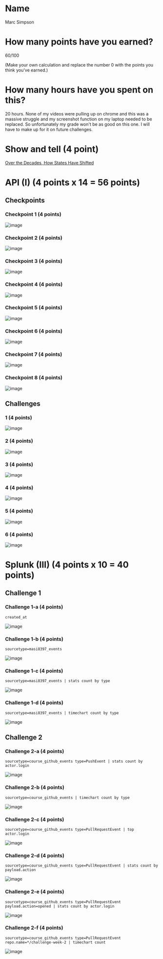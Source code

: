 # Name

Marc Simpson

# How many points have you earned?

60/100

(Make your own calculation and replace the number 0 with the points you think you've earned.)

# How many hours have you spent on this?

20 hours. None of my videos were pulling up on chrome and this was a massive struggle and my screenshot function on my laptop needed to be replaced. So unfortunately my grade won't be as good on this one. I will have to make up for it on future challenges.

# Show and tell (4 point)

[Over the Decades, How States Have Shifted](http://www.nytimes.com/interactive/2012/10/15/us/politics/swing-history.html?_r=0)

# API (I) (4 points x 14 = 56 points)

## Checkpoints

### Checkpoint 1 (4 points)

![image](http://i.imgur.com/94NSvsh.png)

### Checkpoint 2 (4 points)

![image]()

### Checkpoint 3 (4 points)

![image]()

### Checkpoint 4 (4 points)

![image]()

### Checkpoint 5 (4 points)

![image]()

### Checkpoint 6 (4 points)

![image](http://i.imgur.com/uj0aVEf.png)

### Checkpoint 7 (4 points)

![image](image.png?raw=true)

### Checkpoint 8 (4 points)

![image](http://i.imgur.com/YPRmrRC.png)

## Challenges

### 1 (4 points)

![image](http://i.imgur.com/fJoGiMp.png)

### 2 (4 points)

![image](http://i.imgur.com/vvx5ioB.png)

### 3 (4 points)

![image](http://i.imgur.com/hnU0Jbk.png)

### 4 (4 points)

![image](http://i.imgur.com/owNdpjg.png)

### 5 (4 points)

![image](http://i.imgur.com/jvWXN7H.png)

### 6 (4 points)

![image]()



# Splunk (III) (4 points x 10 = 40 points)

## Challenge 1

### Challenge 1-a (4 points)
```
created_at
```
![image]()

### Challenge 1-b (4 points)
```
sourcetype=masi8397_events
```
![image]()

### Challenge 1-c (4 points)
```
sourcetype=masi8397_events | stats count by type
```
![image]()

### Challenge 1-d (4 points)
```
sourcetype=masi8397_events | timechart count by type
```
![image]()

## Challenge 2

### Challenge 2-a (4 points)
```
sourcetype=course_github_events type=PushEvent | stats count by actor.login
```
![image](http://i.imgur.com/BY2p6AU.png)

### Challenge 2-b (4 points)
```
sourcetype=course_github_events | timechart count by type
```
![image](http://i.imgur.com/io8E0RH.png)

### Challenge 2-c (4 points)
```
sourcetype=course_github_events type=PullRequestEvent | top actor.login
```
![image](http://i.imgur.com/9a2E0g8.png)

### Challenge 2-d (4 points)
```
sourcetype=course_github_events type=PullRequestEvent | stats count by payload.action
```
![image](http://i.imgur.com/CR29kbL.png)

### Challenge 2-e (4 points)
```
sourcetype=course_github_events type=PullRequestEvent payload.action=opened | stats count by actor.login
```
![image](http://i.imgur.com/CR29kbL.png)

### Challenge 2-f (4 points)
```
sourcetype=course_github_events type=PullRequestEvent repo.name=*/challenge-week-2 | timechart count
```
![image](http://i.imgur.com/laW2Oft.png)
